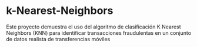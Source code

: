 # k-Nearest-Neighbors
Este proyecto demuestra el uso del algoritmo de clasificación K Nearest Neighbors (KNN) para identificar transacciones fraudulentas en un conjunto de datos realista de transferencias móviles
